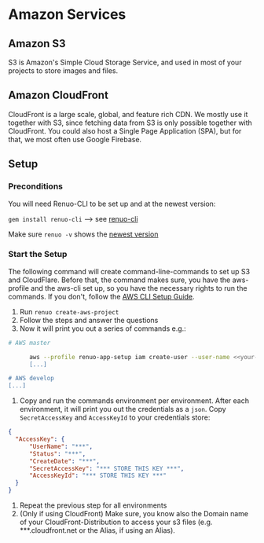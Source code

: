 # Amazon Services

## Amazon S3

S3 is Amazon's Simple Cloud Storage Service‎, and used in most of your projects to store images and
files.

## Amazon CloudFront

CloudFront is a large scale, global, and feature rich CDN. We mostly use it together with S3, since fetching
data from S3 is only possible together with CloudFront. You could also host a Single Page Application (SPA),
but for that, we most often use Google Firebase.

## Setup

### Preconditions

You will need Renuo-CLI to be set up and at the newest version:

`gem install renuo-cli` --> see [renuo-cli](https://github.com/renuo/renuo-cli)

Make sure `renuo -v` shows the [newest version](https://github.com/renuo/renuo-cli/tags)

### Start the Setup

The following command will create command-line-commands to set up S3 and CloudFlare. Before that, the command makes sure,
you have the aws-profile and the aws-cli set up, so you have the necessary rights to run the commands.
If you don't, follow the [AWS CLI Setup Guide](https://docs.aws.amazon.com/cli/latest/userguide/cli-chap-getting-started.html).

1. Run `renuo create-aws-project`
1. Follow the steps and answer the questions
1. Now it will print you out a series of commands e.g.:

```sh
# AWS master

      aws --profile renuo-app-setup iam create-user --user-name <<your-project>>
      [...]

# AWS develop
[...]
```

1. Copy and run the commands environment per environment. After each environment,
it will print you out the credentials as a `json`. Copy `SecretAccessKey` and `AccessKeyId` to
your credentials store:

```json
{
  "AccessKey": {
      "UserName": "***",
      "Status": "***",
      "CreateDate": "***",
      "SecretAccessKey": "*** STORE THIS KEY ***",
      "AccessKeyId": "*** STORE THIS KEY ***"
  }
}
```

1. Repeat the previous step for all environments
1. (Only if using CloudFront) Make sure, you know also the Domain name of your CloudFront-Distribution to access your s3 files
(e.g. ***.cloudfront.net or the Alias, if using an Alias).
